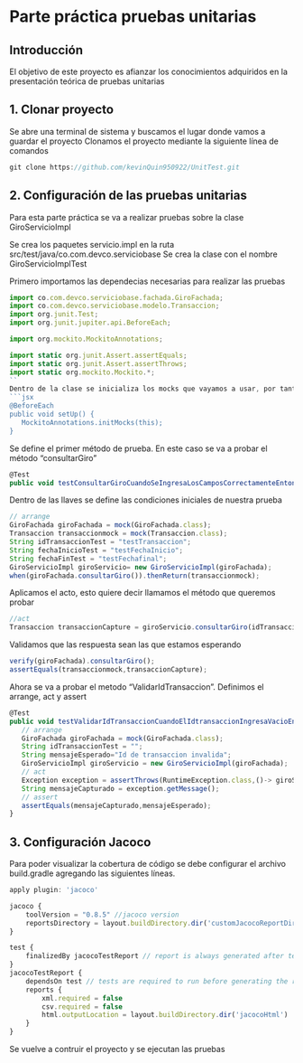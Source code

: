 # Parte práctica pruebas unitarias

## Introducción

El objetivo de este proyecto es afianzar los conocimientos adquiridos en la presentación teórica de pruebas unitarias

## 1. Clonar proyecto
Se abre una terminal de sistema y buscamos el lugar donde vamos a guardar el proyecto
Clonamos el proyecto mediante la siguiente línea de comandos
```jsx
git clone https://github.com/kevinQuin950922/UnitTest.git
```
##  2. Configuración de las pruebas unitarias

Para esta parte práctica se va a realizar pruebas sobre la clase GiroServicioImpl

Se crea los paquetes servicio.impl en la ruta src/test/java/co.com.devco.serviciobase
Se crea la clase con el nombre GiroServicioImplTest

Primero importamos las dependecias necesarias para realizar las pruebas
```jsx
import co.com.devco.serviciobase.fachada.GiroFachada;
import co.com.devco.serviciobase.modelo.Transaccion;
import org.junit.Test;
import org.junit.jupiter.api.BeforeEach;

import org.mockito.MockitoAnnotations;

import static org.junit.Assert.assertEquals;
import static org.junit.Assert.assertThrows;
import static org.mockito.Mockito.*;
``
Dentro de la clase se inicializa los mocks que vayamos a usar, por tanto se agrega
```jsx
@BeforeEach
public void setUp() {
   MockitoAnnotations.initMocks(this);
}
```
Se define el primer método de prueba. En este caso se va a probar el método “consultarGiro”
```jsx
@Test
public void testConsultarGiroCuandoSeIngresaLosCamposCorrectamenteEntoncesDebeCosultarGiro() {}
```
Dentro de las llaves se define las condiciones iniciales de nuestra prueba
```jsx
// arrange
GiroFachada giroFachada = mock(GiroFachada.class);
Transaccion transaccionmock = mock(Transaccion.class);
String idTransaccionTest = "testTransaccion";
String fechaInicioTest = "testFechaInicio";
String fechaFinTest = "testFechafinal";
GiroServicioImpl giroServicio= new GiroServicioImpl(giroFachada);
when(giroFachada.consultarGiro()).thenReturn(transaccionmock);
```
Aplicamos el acto, esto quiere decir llamamos el método que queremos probar
```jsx
//act
Transaccion transaccionCapture = giroServicio.consultarGiro(idTransaccionTest, fechaInicioTest, fechaFinTest);
```
Validamos que las respuesta sean las que estamos esperando
```jsx
verify(giroFachada).consultarGiro();
assertEquals(transaccionmock,transaccionCapture);
```
Ahora se va a probar el metodo “ValidarIdTransaccion”. Definimos el arrange, act y assert
```jsx
@Test
public void testValidarIdTransaccionCuandoElIdtransaccionIngresaVacioEntoncesSeDebeCapturarUnaExcepcion(){
   // arrange
   GiroFachada giroFachada = mock(GiroFachada.class);
   String idTransaccionTest = "";
   String mensajeEsperado="Id de transaccion invalida";
   GiroServicioImpl giroServicio = new GiroServicioImpl(giroFachada);
   // act
   Exception exception = assertThrows(RuntimeException.class,()-> giroServicio.validarIdTransaccion(idTransaccionTest));
   String mensajeCapturado = exception.getMessage();
   // assert
   assertEquals(mensajeCapturado,mensajeEsperado);
}
```
## 3. Configuración Jacoco

Para poder visualizar la cobertura de código se debe configurar el archivo build.gradle agregando las siguientes líneas.
```jsx
apply plugin: 'jacoco'

jacoco {
	toolVersion = "0.8.5" //jacoco version
	reportsDirectory = layout.buildDirectory.dir('customJacocoReportDir')
}

test {
	finalizedBy jacocoTestReport // report is always generated after tests run
}
jacocoTestReport {
	dependsOn test // tests are required to run before generating the report
	reports {
		xml.required = false
		csv.required = false
		html.outputLocation = layout.buildDirectory.dir('jacocoHtml')
	}
}
```
Se vuelve a contruir el proyecto y se ejecutan las pruebas
